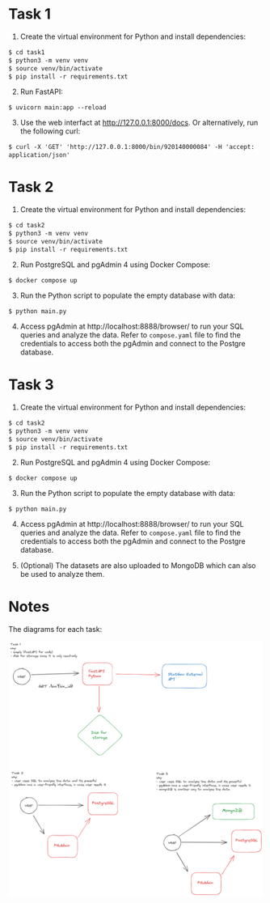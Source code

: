 # Task 1
1. Create the virtual environment for Python and install dependencies:
```shell
$ cd task1
$ python3 -m venv venv
$ source venv/bin/activate
$ pip install -r requirements.txt
```

2. Run FastAPI:
```shell
$ uvicorn main:app --reload
```

3. Use the web interfact at http://127.0.0.1:8000/docs. Or alternatively, run the following curl:
```shell
$ curl -X 'GET' 'http://127.0.0.1:8000/bin/920140000084' -H 'accept: application/json'
```

# Task 2
1. Create the virtual environment for Python and install dependencies:
```shell
$ cd task2
$ python3 -m venv venv
$ source venv/bin/activate
$ pip install -r requirements.txt
```

2. Run PostgreSQL and pgAdmin 4 using Docker Compose:
```shell
$ docker compose up
```

3. Run the Python script to populate the empty database with data:
```shell
$ python main.py
```

4. Access pgAdmin at http://localhost:8888/browser/ to run your SQL queries and analyze the data. Refer to `compose.yaml` file to find the credentials to access both the pgAdmin and connect to the Postgre database.

# Task 3
1. Create the virtual environment for Python and install dependencies:
```shell
$ cd task2
$ python3 -m venv venv
$ source venv/bin/activate
$ pip install -r requirements.txt
```

2. Run PostgreSQL and pgAdmin 4 using Docker Compose:
```shell
$ docker compose up
```

3. Run the Python script to populate the empty database with data:
```shell
$ python main.py
```

4. Access pgAdmin at http://localhost:8888/browser/ to run your SQL queries and analyze the data. Refer to `compose.yaml` file to find the credentials to access both the pgAdmin and connect to the Postgre database.

5. (Optional) The datasets are also uploaded to MongoDB which can also be used to analyze them. 

# Notes

The diagrams for each task:

![diagrams](./diagrams.png)